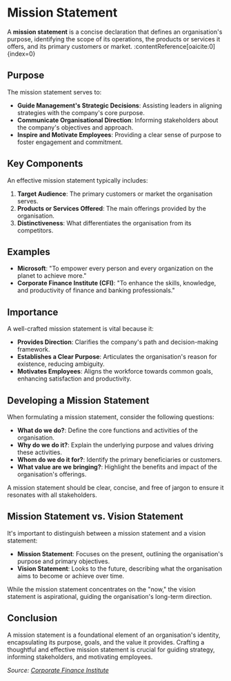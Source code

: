 # Mission Statement

A **mission statement** is a concise declaration that defines an organisation's purpose, identifying the scope of its operations, the products or services it offers, and its primary customers or market. :contentReference[oaicite:0]{index=0}

## Purpose

The mission statement serves to:

- **Guide Management's Strategic Decisions**: Assisting leaders in aligning strategies with the company's core purpose.
- **Communicate Organisational Direction**: Informing stakeholders about the company's objectives and approach.
- **Inspire and Motivate Employees**: Providing a clear sense of purpose to foster engagement and commitment.

## Key Components

An effective mission statement typically includes:

1. **Target Audience**: The primary customers or market the organisation serves.
2. **Products or Services Offered**: The main offerings provided by the organisation.
3. **Distinctiveness**: What differentiates the organisation from its competitors.

## Examples

- **Microsoft**: "To empower every person and every organization on the planet to achieve more."
- **Corporate Finance Institute (CFI)**: "To enhance the skills, knowledge, and productivity of finance and banking professionals."

## Importance

A well-crafted mission statement is vital because it:

- **Provides Direction**: Clarifies the company's path and decision-making framework.
- **Establishes a Clear Purpose**: Articulates the organisation's reason for existence, reducing ambiguity.
- **Motivates Employees**: Aligns the workforce towards common goals, enhancing satisfaction and productivity.

## Developing a Mission Statement

When formulating a mission statement, consider the following questions:

- **What do we do?**: Define the core functions and activities of the organisation.
- **Why do we do it?**: Explain the underlying purpose and values driving these activities.
- **Whom do we do it for?**: Identify the primary beneficiaries or customers.
- **What value are we bringing?**: Highlight the benefits and impact of the organisation's offerings.

A mission statement should be clear, concise, and free of jargon to ensure it resonates with all stakeholders.

## Mission Statement vs. Vision Statement

It's important to distinguish between a mission statement and a vision statement:

- **Mission Statement**: Focuses on the present, outlining the organisation's purpose and primary objectives.
- **Vision Statement**: Looks to the future, describing what the organisation aims to become or achieve over time.

While the mission statement concentrates on the "now," the vision statement is aspirational, guiding the organisation's long-term direction.

## Conclusion

A mission statement is a foundational element of an organisation's identity, encapsulating its purpose, goals, and the value it provides. Crafting a thoughtful and effective mission statement is crucial for guiding strategy, informing stakeholders, and motivating employees.

*Source: [Corporate Finance Institute](https://corporatefinanceinstitute.com/resources/management/mission-statement/)*
